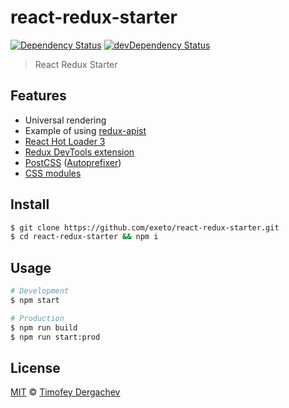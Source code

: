 # react-redux-starter

[![Dependency Status][depstat-image]][depstat-url] [![devDependency Status][dev-depstat-image]][dev-depstat-url]

> React Redux Starter

## Features

- Universal rendering
- Example of using [redux-apist](https://github.com/exeto/redux-apist)
- [React Hot Loader 3](https://github.com/gaearon/react-hot-loader/pull/240)
- [Redux DevTools extension](https://github.com/zalmoxisus/redux-devtools-extension)
- [PostCSS](https://github.com/postcss/postcss) ([Autoprefixer](https://github.com/postcss/autoprefixer))
- [CSS modules](https://github.com/css-modules/css-modules)

## Install

```bash
$ git clone https://github.com/exeto/react-redux-starter.git
$ cd react-redux-starter && npm i
```

## Usage

```bash
# Development
$ npm start

# Production
$ npm run build
$ npm run start:prod
```

## License

[MIT](LICENSE.md) © [Timofey Dergachev](http://exeto.me/)

[depstat-url]: https://david-dm.org/exeto/react-redux-starter#info=Dependencies
[depstat-image]: https://img.shields.io/david/exeto/react-redux-starter.svg?style=flat-square
[dev-depstat-url]: https://david-dm.org/exeto/react-redux-starter#info=devDependencies
[dev-depstat-image]: https://img.shields.io/david/dev/exeto/react-redux-starter.svg?style=flat-square
